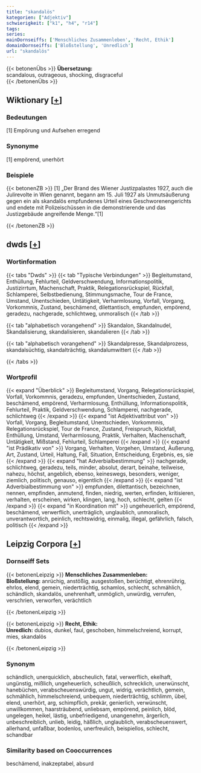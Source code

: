 ```yaml
---
title: "skandalös"
kategorien: ["Adjektiv"]
schwierigkeit: ["k1", "h4", "r14"]
tags:
series:
mainDornseiffs: ['Menschliches Zusammenleben', 'Recht, Ethik']
domainDornseiffs: ['Bloßstellung', 'Unredlich']
url: "skandalös"
---
```


{{< betonenÜbs >}}
**Übersetzung:**  
scandalous, outrageous, shocking, disgraceful  
{{< /betonenÜbs >}}

## Wiktionary [[+](https://de.wiktionary.org/wiki/skandalös)]

### Bedeutungen
[1] Empörung und Aufsehen erregend  

### Synonyme
[1] empörend, unerhört  

### Beispiele
{{< betonenZB >}}
[1] „Der Brand des Wiener Justizpalastes 1927, auch die Julirevolte in Wien genannt, begann am 15. Juli 1927 als Unmutsäußerung gegen ein als skandalös empfundenes Urteil eines Geschworenengerichts und endete mit Polizeischüssen in die demonstrierende und das Justizgebäude angreifende Menge.“[1]  

{{< /betonenZB >}}


## dwds [[+](https://www.dwds.de/wb/skandalös)]

### Wortinformation
{{< tabs "Dwds" >}}
{{< tab "Typische Verbindungen" >}}
Begleitumstand, Enthüllung, Fehlurteil, Geldverschwendung, Informationspolitik, Justizirrtum, Machenschaft, Praktik, Relegationsrückspiel, Rückfall, Schlamperei, Selbstbedienung, Stimmungsmache, Tour de France, Umstand, Unentschieden, Untätigkeit, Verharmlosung, Vorfall, Vorgang, Vorkommnis, Zustand, beschämend, dilettantisch, empfunden, empörend, geradezu, nachgerade, schlichtweg, unmoralisch
{{< /tab >}}

{{< tab "alphabetisch vorangehend" >}}
Skandalon, Skandalnudel, Skandalisierung, skandalisieren, skandalieren
{{< /tab >}}

{{< tab "alphabetisch vorangehend" >}}
Skandalpresse, Skandalprozess, skandalsüchtig, skandalträchtig, skandalumwittert
{{< /tab >}}

{{< /tabs >}}

### Wortprofil
{{< expand "Überblick" >}} Begleitumstand, Vorgang, Relegationsrückspiel, Vorfall, Vorkommnis, geradezu, empfunden, Unentschieden, Zustand, beschämend, empörend, Verharmlosung, Enthüllung, Informationspolitik, Fehlurteil, Praktik, Geldverschwendung, Schlamperei, nachgerade, schlichtweg {{< /expand >}}
{{< expand "ist Adjektivattribut von" >}} Vorfall, Vorgang, Begleitumstand, Unentschieden, Vorkommnis, Relegationsrückspiel, Tour de France, Zustand, Freispruch, Rückfall, Enthüllung, Umstand, Verharmlosung, Praktik, Verhalten, Machenschaft, Untätigkeit, Mißstand, Fehlurteil, Schlamperei {{< /expand >}}
{{< expand "ist Prädikativ von" >}} Vorgang, Verhalten, Vorgehen, Umstand, Äußerung, Art, Zustand, Urteil, Haltung, Fall, Situation, Entscheidung, Ergebnis, es, sie {{< /expand >}}
{{< expand "hat Adverbialbestimmung" >}} nachgerade, schlichtweg, geradezu, teils, minder, absolut, derart, beinahe, teilweise, nahezu, höchst, angeblich, ebenso, keineswegs, besonders, weniger, ziemlich, politisch, genauso, eigentlich {{< /expand >}}
{{< expand "ist Adverbialbestimmung von" >}} empfunden, dilettantisch, bezeichnen, nennen, empfinden, anmutend, finden, niedrig, werten, erfinden, kritisieren, verhalten, erscheinen, wirken, klingen, lang, hoch, schlecht, gelten {{< /expand >}}
{{< expand "in Koordination mit" >}} ungeheuerlich, empörend, beschämend, verwerflich, unerträglich, unglaublich, unmoralisch, unverantwortlich, peinlich, rechtswidrig, einmalig, illegal, gefährlich, falsch, politisch {{< /expand >}}

## Leipzig Corpora [[+](https://corpora.uni-leipzig.de/en/res?word=skandalös&corpusId=deu_newscrawl-public_2018)]

### Dornseiff Sets
{{< betonenLeipzig >}}
**Menschliches Zusammenleben:**  
**Bloßstellung:** anrüchig, anstößig, ausgestoßen, berüchtigt, ehrenrührig, ehrlos, elend, gemein, niederträchtig, schamlos, schlecht, schmählich, schändlich, skandalös, unehrenhaft, unmöglich, unwürdig, verrufen, verschrien, verworfen, verächtlich  

{{< /betonenLeipzig >}}


{{< betonenLeipzig >}}
**Recht, Ethik:**  
**Unredlich:** dubios, dunkel, faul, geschoben, himmelschreiend, korrupt, mies, skandalös  

{{< /betonenLeipzig >}}

### Synonym
schändlich, unerquicklich, abscheulich, fatal, verwerflich, ekelhaft, ungünstig, mißlich, ungeheuerlich, scheußlich, schrecklich, unerwünscht, hanebüchen, verabscheuenswürdig, ungut, widrig, verächtlich, gemein, schmählich, himmelschreiend, unbequem, niederträchtig, schlimm, übel, elend, unerhört, arg, schimpflich, prekär, genierlich, verwünscht, unwillkommen, haarsträubend, unliebsam, empörend, peinlich, blöd, ungelegen, heikel, lästig, unbefriedigend, unangenehm, ärgerlich, unbeschreiblich, unlieb, leidig, häßlich, unglaublich, verabscheuenswert, allerhand, unfaßbar, bodenlos, unerfreulich, beispiellos, schlecht, schandbar


### Similarity based on Cooccurrences
beschämend, inakzeptabel, absurd

